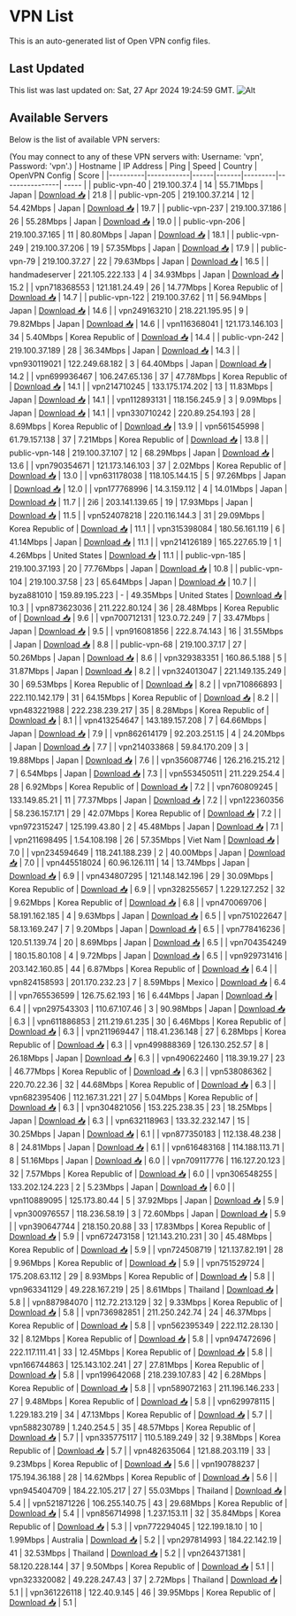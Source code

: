 # VPN List

This is an auto-generated list of Open VPN config files.

## Last Updated

This list was last updated on: Sat, 27 Apr 2024 19:24:59 GMT.
![Alt](https://repobeats.axiom.co/api/embed/186b98318ef1479477931607c1ad7d823f12451f.svg "Repobeats analytics image")

## Available Servers

Below is the list of available VPN servers:

(You may connect to any of these VPN servers with: Username: 'vpn', Password: 'vpn'.)
| Hostname | IP Address | Ping | Speed | Country | OpenVPN Config | Score |
|----------|------------|------|-------|---------|----------------| ----- |
| public-vpn-40 | 219.100.37.4 | 14 | 55.71Mbps | Japan | [Download 📥](./configs/server_0_JP.ovpn) | 21.8 |
| public-vpn-205 | 219.100.37.214 | 12 | 54.42Mbps | Japan | [Download 📥](./configs/server_1_JP.ovpn) | 19.7 |
| public-vpn-237 | 219.100.37.186 | 26 | 55.28Mbps | Japan | [Download 📥](./configs/server_2_JP.ovpn) | 19.0 |
| public-vpn-206 | 219.100.37.165 | 11 | 80.80Mbps | Japan | [Download 📥](./configs/server_3_JP.ovpn) | 18.1 |
| public-vpn-249 | 219.100.37.206 | 19 | 57.35Mbps | Japan | [Download 📥](./configs/server_4_JP.ovpn) | 17.9 |
| public-vpn-79 | 219.100.37.27 | 22 | 79.63Mbps | Japan | [Download 📥](./configs/server_5_JP.ovpn) | 16.5 |
| handmadeserver | 221.105.222.133 | 4 | 34.93Mbps | Japan | [Download 📥](./configs/server_6_JP.ovpn) | 15.2 |
| vpn718368553 | 121.181.24.49 | 26 | 14.77Mbps | Korea Republic of | [Download 📥](./configs/server_7_KR.ovpn) | 14.7 |
| public-vpn-122 | 219.100.37.62 | 11 | 56.94Mbps | Japan | [Download 📥](./configs/server_8_JP.ovpn) | 14.6 |
| vpn249163210 | 218.221.195.95 | 9 | 79.82Mbps | Japan | [Download 📥](./configs/server_9_JP.ovpn) | 14.6 |
| vpn116368041 | 121.173.146.103 | 34 | 5.40Mbps | Korea Republic of | [Download 📥](./configs/server_10_KR.ovpn) | 14.4 |
| public-vpn-242 | 219.100.37.189 | 28 | 36.34Mbps | Japan | [Download 📥](./configs/server_11_JP.ovpn) | 14.3 |
| vpn930119021 | 122.249.68.182 | 3 | 64.40Mbps | Japan | [Download 📥](./configs/server_12_JP.ovpn) | 14.2 |
| vpn699936467 | 106.247.65.136 | 37 | 47.78Mbps | Korea Republic of | [Download 📥](./configs/server_13_KR.ovpn) | 14.1 |
| vpn214710245 | 133.175.174.202 | 13 | 11.83Mbps | Japan | [Download 📥](./configs/server_14_JP.ovpn) | 14.1 |
| vpn112893131 | 118.156.245.9 | 3 | 9.09Mbps | Japan | [Download 📥](./configs/server_15_JP.ovpn) | 14.1 |
| vpn330710242 | 220.89.254.193 | 28 | 8.69Mbps | Korea Republic of | [Download 📥](./configs/server_16_KR.ovpn) | 13.9 |
| vpn561545998 | 61.79.157.138 | 37 | 7.21Mbps | Korea Republic of | [Download 📥](./configs/server_17_KR.ovpn) | 13.8 |
| public-vpn-148 | 219.100.37.107 | 12 | 68.29Mbps | Japan | [Download 📥](./configs/server_18_JP.ovpn) | 13.6 |
| vpn790354671 | 121.173.146.103 | 37 | 2.02Mbps | Korea Republic of | [Download 📥](./configs/server_19_KR.ovpn) | 13.0 |
| vpn631178038 | 118.105.144.15 | 5 | 97.26Mbps | Japan | [Download 📥](./configs/server_20_JP.ovpn) | 12.0 |
| vpn177768996 | 14.3.159.112 | 4 | 14.01Mbps | Japan | [Download 📥](./configs/server_21_JP.ovpn) | 11.7 |
| 2i6 | 203.141.139.65 | 19 | 17.93Mbps | Japan | [Download 📥](./configs/server_22_JP.ovpn) | 11.5 |
| vpn524078218 | 220.116.144.3 | 31 | 29.09Mbps | Korea Republic of | [Download 📥](./configs/server_23_KR.ovpn) | 11.1 |
| vpn315398084 | 180.56.161.119 | 6 | 41.14Mbps | Japan | [Download 📥](./configs/server_24_JP.ovpn) | 11.1 |
| vpn214126189 | 165.227.65.19 | 1 | 4.26Mbps | United States | [Download 📥](./configs/server_25_US.ovpn) | 11.1 |
| public-vpn-185 | 219.100.37.193 | 20 | 77.76Mbps | Japan | [Download 📥](./configs/server_26_JP.ovpn) | 10.8 |
| public-vpn-104 | 219.100.37.58 | 23 | 65.64Mbps | Japan | [Download 📥](./configs/server_27_JP.ovpn) | 10.7 |
| byza881010 | 159.89.195.223 | - | 49.35Mbps | United States | [Download 📥](./configs/server_28_US.ovpn) | 10.3 |
| vpn873623036 | 211.222.80.124 | 36 | 28.48Mbps | Korea Republic of | [Download 📥](./configs/server_29_KR.ovpn) | 9.6 |
| vpn700712131 | 123.0.72.249 | 7 | 33.47Mbps | Japan | [Download 📥](./configs/server_30_JP.ovpn) | 9.5 |
| vpn916081856 | 222.8.74.143 | 16 | 31.55Mbps | Japan | [Download 📥](./configs/server_31_JP.ovpn) | 8.8 |
| public-vpn-68 | 219.100.37.17 | 27 | 50.26Mbps | Japan | [Download 📥](./configs/server_32_JP.ovpn) | 8.6 |
| vpn329383351 | 160.86.5.188 | 5 | 31.87Mbps | Japan | [Download 📥](./configs/server_33_JP.ovpn) | 8.2 |
| vpn324013047 | 221.149.135.249 | 30 | 69.53Mbps | Korea Republic of | [Download 📥](./configs/server_34_KR.ovpn) | 8.2 |
| vpn710866893 | 222.110.142.179 | 31 | 64.15Mbps | Korea Republic of | [Download 📥](./configs/server_35_KR.ovpn) | 8.2 |
| vpn483221988 | 222.238.239.217 | 35 | 8.28Mbps | Korea Republic of | [Download 📥](./configs/server_36_KR.ovpn) | 8.1 |
| vpn413254647 | 143.189.157.208 | 7 | 64.66Mbps | Japan | [Download 📥](./configs/server_37_JP.ovpn) | 7.9 |
| vpn862614179 | 92.203.251.15 | 4 | 24.20Mbps | Japan | [Download 📥](./configs/server_38_JP.ovpn) | 7.7 |
| vpn214033868 | 59.84.170.209 | 3 | 19.88Mbps | Japan | [Download 📥](./configs/server_39_JP.ovpn) | 7.6 |
| vpn356087746 | 126.216.215.212 | 7 | 6.54Mbps | Japan | [Download 📥](./configs/server_40_JP.ovpn) | 7.3 |
| vpn553450511 | 211.229.254.4 | 28 | 6.92Mbps | Korea Republic of | [Download 📥](./configs/server_41_KR.ovpn) | 7.2 |
| vpn760809245 | 133.149.85.21 | 11 | 77.37Mbps | Japan | [Download 📥](./configs/server_42_JP.ovpn) | 7.2 |
| vpn122360356 | 58.236.157.171 | 29 | 42.07Mbps | Korea Republic of | [Download 📥](./configs/server_43_KR.ovpn) | 7.2 |
| vpn972315247 | 125.199.43.80 | 2 | 45.48Mbps | Japan | [Download 📥](./configs/server_44_JP.ovpn) | 7.1 |
| vpn211698495 | 1.54.108.198 | 26 | 57.35Mbps | Viet Nam | [Download 📥](./configs/server_45_VN.ovpn) | 7.0 |
| vpn234594649 | 118.241.188.239 | 2 | 40.00Mbps | Japan | [Download 📥](./configs/server_46_JP.ovpn) | 7.0 |
| vpn445518024 | 60.96.126.111 | 14 | 13.74Mbps | Japan | [Download 📥](./configs/server_47_JP.ovpn) | 6.9 |
| vpn434807295 | 121.148.142.196 | 29 | 30.09Mbps | Korea Republic of | [Download 📥](./configs/server_48_KR.ovpn) | 6.9 |
| vpn328255657 | 1.229.127.252 | 32 | 9.62Mbps | Korea Republic of | [Download 📥](./configs/server_49_KR.ovpn) | 6.8 |
| vpn470069706 | 58.191.162.185 | 4 | 9.63Mbps | Japan | [Download 📥](./configs/server_50_JP.ovpn) | 6.5 |
| vpn751022647 | 58.13.169.247 | 7 | 9.20Mbps | Japan | [Download 📥](./configs/server_51_JP.ovpn) | 6.5 |
| vpn778416236 | 120.51.139.74 | 20 | 8.69Mbps | Japan | [Download 📥](./configs/server_52_JP.ovpn) | 6.5 |
| vpn704354249 | 180.15.80.108 | 4 | 9.72Mbps | Japan | [Download 📥](./configs/server_53_JP.ovpn) | 6.5 |
| vpn929731416 | 203.142.160.85 | 44 | 6.87Mbps | Korea Republic of | [Download 📥](./configs/server_54_KR.ovpn) | 6.4 |
| vpn824158593 | 201.170.232.23 | 7 | 8.59Mbps | Mexico | [Download 📥](./configs/server_55_MX.ovpn) | 6.4 |
| vpn765536599 | 126.75.62.193 | 16 | 6.44Mbps | Japan | [Download 📥](./configs/server_56_JP.ovpn) | 6.4 |
| vpn297543303 | 110.67.107.46 | 3 | 90.98Mbps | Japan | [Download 📥](./configs/server_57_JP.ovpn) | 6.3 |
| vpn611886853 | 211.219.61.235 | 30 | 6.46Mbps | Korea Republic of | [Download 📥](./configs/server_58_KR.ovpn) | 6.3 |
| vpn211969447 | 118.41.236.148 | 27 | 6.28Mbps | Korea Republic of | [Download 📥](./configs/server_59_KR.ovpn) | 6.3 |
| vpn499888369 | 126.130.252.57 | 8 | 26.18Mbps | Japan | [Download 📥](./configs/server_60_JP.ovpn) | 6.3 |
| vpn490622460 | 118.39.19.27 | 23 | 46.77Mbps | Korea Republic of | [Download 📥](./configs/server_61_KR.ovpn) | 6.3 |
| vpn538086362 | 220.70.22.36 | 32 | 44.68Mbps | Korea Republic of | [Download 📥](./configs/server_62_KR.ovpn) | 6.3 |
| vpn682395406 | 112.167.31.221 | 27 | 5.04Mbps | Korea Republic of | [Download 📥](./configs/server_63_KR.ovpn) | 6.3 |
| vpn304821056 | 153.225.238.35 | 23 | 18.25Mbps | Japan | [Download 📥](./configs/server_64_JP.ovpn) | 6.3 |
| vpn632118963 | 133.32.232.147 | 15 | 30.25Mbps | Japan | [Download 📥](./configs/server_65_JP.ovpn) | 6.1 |
| vpn877350183 | 112.138.48.238 | 8 | 24.81Mbps | Japan | [Download 📥](./configs/server_66_JP.ovpn) | 6.1 |
| vpn616483168 | 114.188.113.71 | 8 | 51.16Mbps | Japan | [Download 📥](./configs/server_67_JP.ovpn) | 6.0 |
| vpn709117776 | 116.127.20.123 | 32 | 7.57Mbps | Korea Republic of | [Download 📥](./configs/server_68_KR.ovpn) | 6.0 |
| vpn306548255 | 133.202.124.223 | 2 | 5.23Mbps | Japan | [Download 📥](./configs/server_69_JP.ovpn) | 6.0 |
| vpn110889095 | 125.173.80.44 | 5 | 37.92Mbps | Japan | [Download 📥](./configs/server_70_JP.ovpn) | 5.9 |
| vpn300976557 | 118.236.58.19 | 3 | 72.60Mbps | Japan | [Download 📥](./configs/server_71_JP.ovpn) | 5.9 |
| vpn390647744 | 218.150.20.88 | 33 | 17.83Mbps | Korea Republic of | [Download 📥](./configs/server_72_KR.ovpn) | 5.9 |
| vpn672473158 | 121.143.210.231 | 30 | 45.48Mbps | Korea Republic of | [Download 📥](./configs/server_73_KR.ovpn) | 5.9 |
| vpn724508719 | 121.137.82.191 | 28 | 9.96Mbps | Korea Republic of | [Download 📥](./configs/server_74_KR.ovpn) | 5.9 |
| vpn751529724 | 175.208.63.112 | 29 | 8.93Mbps | Korea Republic of | [Download 📥](./configs/server_75_KR.ovpn) | 5.8 |
| vpn963341129 | 49.228.167.219 | 25 | 8.61Mbps | Thailand | [Download 📥](./configs/server_76_TH.ovpn) | 5.8 |
| vpn887984070 | 112.72.213.129 | 32 | 9.33Mbps | Korea Republic of | [Download 📥](./configs/server_77_KR.ovpn) | 5.8 |
| vpn736982851 | 211.250.242.74 | 24 | 46.37Mbps | Korea Republic of | [Download 📥](./configs/server_78_KR.ovpn) | 5.8 |
| vpn562395349 | 222.112.28.130 | 32 | 8.12Mbps | Korea Republic of | [Download 📥](./configs/server_79_KR.ovpn) | 5.8 |
| vpn947472696 | 222.117.111.41 | 33 | 12.45Mbps | Korea Republic of | [Download 📥](./configs/server_80_KR.ovpn) | 5.8 |
| vpn166744863 | 125.143.102.241 | 27 | 27.81Mbps | Korea Republic of | [Download 📥](./configs/server_81_KR.ovpn) | 5.8 |
| vpn199642068 | 218.239.107.83 | 42 | 6.28Mbps | Korea Republic of | [Download 📥](./configs/server_82_KR.ovpn) | 5.8 |
| vpn589072163 | 211.196.146.233 | 27 | 9.48Mbps | Korea Republic of | [Download 📥](./configs/server_83_KR.ovpn) | 5.8 |
| vpn629978115 | 1.229.183.219 | 34 | 47.13Mbps | Korea Republic of | [Download 📥](./configs/server_84_KR.ovpn) | 5.7 |
| vpn588230789 | 1.240.254.5 | 35 | 48.57Mbps | Korea Republic of | [Download 📥](./configs/server_85_KR.ovpn) | 5.7 |
| vpn335775117 | 110.5.189.249 | 32 | 9.38Mbps | Korea Republic of | [Download 📥](./configs/server_86_KR.ovpn) | 5.7 |
| vpn482635064 | 121.88.203.119 | 33 | 9.23Mbps | Korea Republic of | [Download 📥](./configs/server_87_KR.ovpn) | 5.6 |
| vpn190788237 | 175.194.36.188 | 28 | 14.62Mbps | Korea Republic of | [Download 📥](./configs/server_88_KR.ovpn) | 5.6 |
| vpn945404709 | 184.22.105.217 | 27 | 55.03Mbps | Thailand | [Download 📥](./configs/server_89_TH.ovpn) | 5.4 |
| vpn521871226 | 106.255.140.75 | 43 | 29.68Mbps | Korea Republic of | [Download 📥](./configs/server_90_KR.ovpn) | 5.4 |
| vpn856714998 | 1.237.153.11 | 32 | 35.84Mbps | Korea Republic of | [Download 📥](./configs/server_91_KR.ovpn) | 5.3 |
| vpn772294045 | 122.199.18.10 | 10 | 1.99Mbps | Australia | [Download 📥](./configs/server_92_AU.ovpn) | 5.2 |
| vpn297814993 | 184.22.142.19 | 41 | 32.53Mbps | Thailand | [Download 📥](./configs/server_93_TH.ovpn) | 5.2 |
| vpn264371381 | 58.120.228.144 | 37 | 9.50Mbps | Korea Republic of | [Download 📥](./configs/server_94_KR.ovpn) | 5.1 |
| vpn323320082 | 49.228.247.43 | 37 | 2.72Mbps | Thailand | [Download 📥](./configs/server_95_TH.ovpn) | 5.1 |
| vpn361226118 | 122.40.9.145 | 46 | 39.95Mbps | Korea Republic of | [Download 📥](./configs/server_96_KR.ovpn) | 5.1 |
